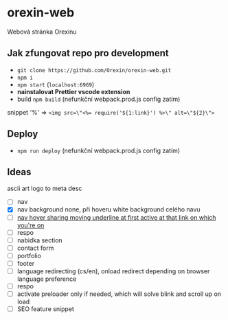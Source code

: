 # orexin-web

Webová stránka Orexinu

## Jak zfungovat repo pro development

- `git clone https://github.com/Orexin/orexin-web.git`
- `npm i`
- `npm start` (`localhost:6969`)
- **nainstalovat Prettier vscode extension**
- build `npm build` (nefunkční webpack.prod.js config zatím)

snippet '%' => `<img src=\"<%= require('${1:link}') %>\" alt=\"${2}\">`

## Deploy

- `npm run deploy` (nefunkční webpack.prod.js config zatím)

## Ideas

ascii art logo to meta desc

- [ ] nav
- [x] nav background none, při hoveru white background celého navu
- [ ] [nav hover sharing moving underline at first active at that link on which you're on](https://codepen.io/bennettfeely/pen/MxOrLO)
- [ ] respo
- [ ] nabidka section
- [ ] contact form
- [ ] portfolio
- [ ] footer
- [ ] language redirecting (cs/en), onload redirect depending on browser language preference
- [ ] respo
- [ ] activate preloader only if needed, which will solve blink and scroll up on load
- [ ] SEO feature snippet
